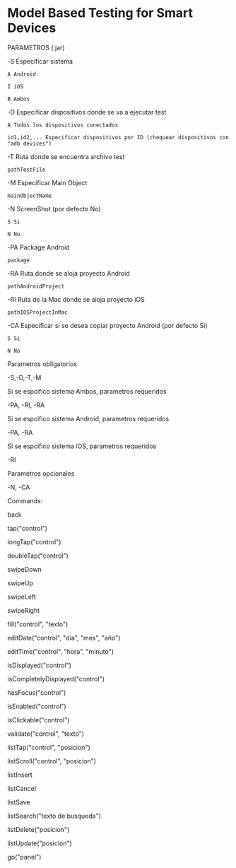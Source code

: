 # Model Based Testing for Smart Devices

PARAMETROS (.jar)


-S Especificar sistema

    A Android
    
    I iOS
    
    B Ambos


-D Especificar dispositivos donde se va a ejecutar test

    A Todos los dispositivos conectados
    
    id1,id2,... Especificar dispositivos por ID (chequear dispositivos con "adb devices")


-T Ruta donde se encuentra archivo test

    pathTestFile


-M Especificar Main Object

    mainObjectName


-N ScreenShot (por defecto No)

    S Si
    
    N No
	
	
-PA Package Android

    package


-RA Ruta donde se aloja proyecto Android

    pathAndroidProject
    

-RI Ruta de la Mac donde se aloja proyecto iOS

    pathIOSProjectInMac
    

-CA Especificar si se desea copiar proyecto Android (por defecto Si)

    S Si
    
    N No
    

Parametros obligatorios

 -S,-D,-T,-M
 
 
 Si se espcifico sistema Ambos, parametros requeridos
 
-PA, -RI, -RA


Si se espcifico sistema Android, parametros requeridos

-PA, -RA


Si se espcifico sistema iOS, parametros requeridos

-RI



Parametros opcionales

-N, -CA





Commands:


back

tap("control")

longTap("control")

doubleTap("control")

swipeDown

swipeUp

swipeLeft

swipeRight

fill("control", "texto")

editDate("control", "dia", "mes", "año")

editTime("control", "hora", "minuto")

isDisplayed("control")

isCompletelyDisplayed("control")

hasFocus("control")

isEnabled("control")

isClickable("control")

validate("control", "texto")

listTap("control", "posicion")

listScroll("control", "posicion")

listInsert

listCancel

listSave

listSearch("texto de busqueda")

listDelete("posicion")

listUpdate("posicion")

go("panel")
